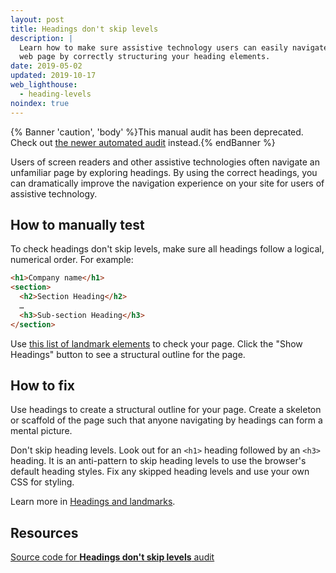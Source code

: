 ```yaml
---
layout: post
title: Headings don't skip levels
description: |
  Learn how to make sure assistive technology users can easily navigate your
  web page by correctly structuring your heading elements.
date: 2019-05-02
updated: 2019-10-17
web_lighthouse:
  - heading-levels
noindex: true
---
```


{% Banner 'caution', 'body' %}This manual audit has been deprecated. Check out [the newer automated audit](/heading-order) instead.{% endBanner %}

Users of screen readers and other assistive technologies
often navigate an unfamiliar page by exploring headings.
By using the correct headings,
you can dramatically improve the navigation experience on your site
for users of assistive technology.

## How to manually test

To check headings don't skip levels,
make sure all headings follow a logical, numerical order.
For example:

```html
<h1>Company name</h1>
<section>
  <h2>Section Heading</h2>
  …
  <h3>Sub-section Heading</h3>
</section>
```

Use [this list of landmark elements](https://www.w3.org/TR/2017/NOTE-wai-aria-practices-1.1-20171214/examples/landmarks/HTML5.html) to check your page.
Click the "Show Headings" button to see a structural outline for the page.

<!--
***Todo*** Talk to Rob about "Headings don't skip" mention in his web.dev guide.
It seems to imply in the guide that this audit will fail.
But it's a manual audit, I think, so no failure will occur.
Good to confirm this though!
-->
## How to fix

Use headings to create a structural outline for your page.
Create a skeleton or scaffold of the page
such that anyone navigating by headings can form a mental picture.

Don't skip heading levels.
Look out for an `<h1>` heading followed by an `<h3>` heading.
It is an anti-pattern to skip heading levels to use the browser's default heading styles.
Fix any skipped heading levels and use your own CSS for styling.

Learn more in [Headings and landmarks](/headings-and-landmarks).

## Resources

[Source code for **Headings don't skip levels** audit](https://github.com/GoogleChrome/lighthouse/blob/ecd10efc8230f6f772e672cd4b05e8fbc8a3112d/lighthouse-core/audits/accessibility/manual/heading-levels.js)
